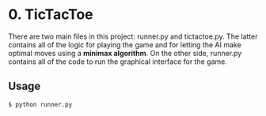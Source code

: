 # 0. TicTacToe

There are two main files in this project: runner.py and tictactoe.py. The latter contains all of the logic for playing the game and for letting the AI make optimal moves using a **minimax algorithm**. On the other side, runner.py contains all of the code to run the graphical interface for the game.

## Usage

`$ python runner.py`